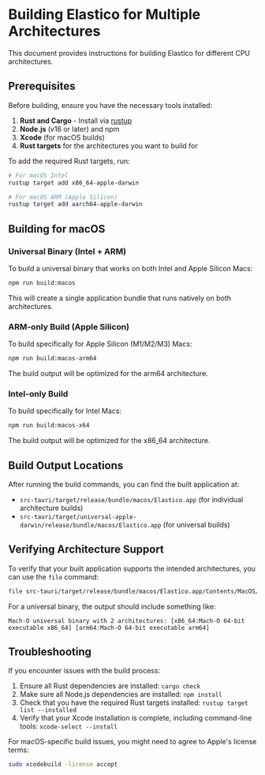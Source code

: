 # Building Elastico for Multiple Architectures

This document provides instructions for building Elastico for different CPU architectures.

## Prerequisites

Before building, ensure you have the necessary tools installed:

1. **Rust and Cargo** - Install via [rustup](https://rustup.rs/)
2. **Node.js** (v16 or later) and npm
3. **Xcode** (for macOS builds)
4. **Rust targets** for the architectures you want to build for

To add the required Rust targets, run:

```bash
# For macOS Intel
rustup target add x86_64-apple-darwin

# For macOS ARM (Apple Silicon)
rustup target add aarch64-apple-darwin
```

## Building for macOS

### Universal Binary (Intel + ARM)

To build a universal binary that works on both Intel and Apple Silicon Macs:

```bash
npm run build:macos
```

This will create a single application bundle that runs natively on both architectures.

### ARM-only Build (Apple Silicon)

To build specifically for Apple Silicon (M1/M2/M3) Macs:

```bash
npm run build:macos-arm64
```

The build output will be optimized for the arm64 architecture.

### Intel-only Build

To build specifically for Intel Macs:

```bash
npm run build:macos-x64
```

The build output will be optimized for the x86_64 architecture.

## Build Output Locations

After running the build commands, you can find the built application at:

- `src-tauri/target/release/bundle/macos/Elastico.app` (for individual architecture builds)
- `src-tauri/target/universal-apple-darwin/release/bundle/macos/Elastico.app` (for universal builds)

## Verifying Architecture Support

To verify that your built application supports the intended architectures, you can use the `file` command:

```bash
file src-tauri/target/release/bundle/macos/Elastico.app/Contents/MacOS/Elastico
```

For a universal binary, the output should include something like:

```
Mach-O universal binary with 2 architectures: [x86_64:Mach-O 64-bit executable x86_64] [arm64:Mach-O 64-bit executable arm64]
```

## Troubleshooting

If you encounter issues with the build process:

1. Ensure all Rust dependencies are installed: `cargo check`
2. Make sure all Node.js dependencies are installed: `npm install`
3. Check that you have the required Rust targets installed: `rustup target list --installed`
4. Verify that your Xcode installation is complete, including command-line tools: `xcode-select --install`

For macOS-specific build issues, you might need to agree to Apple's license terms:

```bash
sudo xcodebuild -license accept
```
